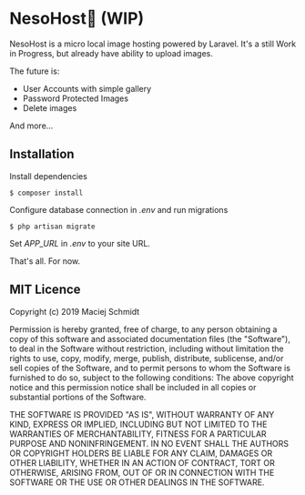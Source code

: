 # NesoHost👾 (WIP)

NesoHost is a micro local image hosting powered by Laravel.
It's a still Work in Progress, but already have ability to upload images.

The future is:

* User Accounts with simple gallery
* Password Protected Images
* Delete images

And more...

## Installation

Install dependencies

``
$ composer install
``

Configure database connection in *.env* and run migrations

``
$ php artisan migrate
``

Set *APP_URL* in *.env* to your site URL.

That's all. For now.

## MIT Licence

Copyright (c) 2019 Maciej Schmidt

Permission is hereby granted, free of charge, to any person obtaining a copy
of this software and associated documentation files (the "Software"), to deal
in the Software without restriction, including without limitation the rights
to use, copy, modify, merge, publish, distribute, sublicense, and/or sell
copies of the Software, and to permit persons to whom the Software is furnished
to do so, subject to the following conditions:
The above copyright notice and this permission notice shall be included in all
copies or substantial portions of the Software.

THE SOFTWARE IS PROVIDED "AS IS", WITHOUT WARRANTY OF ANY KIND, EXPRESS OR
IMPLIED, INCLUDING BUT NOT LIMITED TO THE WARRANTIES OF MERCHANTABILITY,
FITNESS FOR A PARTICULAR PURPOSE AND NONINFRINGEMENT. IN NO EVENT SHALL THE
AUTHORS OR COPYRIGHT HOLDERS BE LIABLE FOR ANY CLAIM, DAMAGES OR OTHER
LIABILITY, WHETHER IN AN ACTION OF CONTRACT, TORT OR OTHERWISE, ARISING FROM,
OUT OF OR IN CONNECTION WITH THE SOFTWARE OR THE USE OR OTHER DEALINGS IN
THE SOFTWARE.
